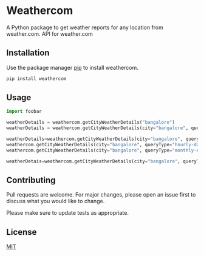 # Weathercom

A Python package to get weather reports for any location from weather.com. API for weather.com

## Installation

Use the package manager [pip](https://pip.pypa.io/en/stable/) to install weathercom.

```bash
pip install weathercom
```

## Usage

```python
import foobar

weatherDetails = weathercom.getCityWeatherDetails("bangalore")
weatherDetails = weathercom.getCityWeatherDetails(city="bangalore", queryType="daily-data")

weatherDetails=weathercom.getCityWeatherDetails(city="bangalore", queryType="ten-days-data")
weathercom.getCityWeatherDetails(city="bangalore", queryType="hourly-data")
weathercom.getCityWeatherDetails(city="bangalore", queryType="monthly-data")

weatherDetais=weathercom.getCityWeatherDetails(city="bangalore", queryType="particular-date-data", date={'year':'2018','month':'09','date': '19')


```

## Contributing
Pull requests are welcome. For major changes, please open an issue first to discuss what you would like to change.

Please make sure to update tests as appropriate.

## License
[MIT](https://choosealicense.com/licenses/mit/)
